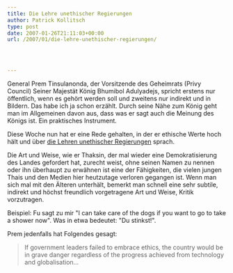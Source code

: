 ```yaml
---
title: Die Lehre unethischer Regierungen
author: Patrick Kollitsch
type: post
date: 2007-01-26T21:11:03+00:00
url: /2007/01/die-lehre-unethischer-regierungen/




---
```

General Prem Tinsulanonda, der Vorsitzende des Geheimrats (Privy Council) Seiner Majest&auml;t K&ouml;nig Bhumibol Adulyadejs, spricht erstens nur &ouml;ffentlich, wenn es geh&ouml;rt werden soll und zweitens nur indirekt und in Bildern. Das habe ich ja schon erz&auml;hlt. Durch seine N&auml;he zum K&ouml;nig geht man im Allgemeinen davon aus, dass was er sagt auch die Meinung des K&ouml;nigs ist. Ein praktisches Instrument.

Diese Woche nun hat er eine Rede gehalten, in der er ethische Werte hoch h&auml;lt und &uuml;ber [die Lehren unethischer Regierungen][1] sprach. 

Die Art und Weise, wie er Thaksin, der mal wieder eine Demokratisierung des Landes gefordert hat, zurecht weist, ohne seinen Namen zu nennen oder ihn &uuml;berhaupt zu erw&auml;hnen ist eine der F&auml;higkeiten, die vielen jungen Thais und den Medien hier heutzutage verloren gegangen ist. Wenn man sich mal mit den &Auml;lteren unterh&auml;lt, bemerkt man schnell eine sehr subtile, indirekt und h&ouml;chst freundlich vorgetragene Art und Weise, Kritik vorzutragen.

Beispiel: Fu sagt zu mir "I can take care of the dogs if you want to go to take a shower now". Was in etwa bedeutet: "Du stinkst!".

Prem jedenfalls hat Folgendes gesagt:

> If government leaders failed to embrace ethics, the country would be in grave danger regardless of the progress achieved from technology and globalisation...

 [1]: http://www.nationmultimedia.com/breakingnews/read.php?newsid=30025244
